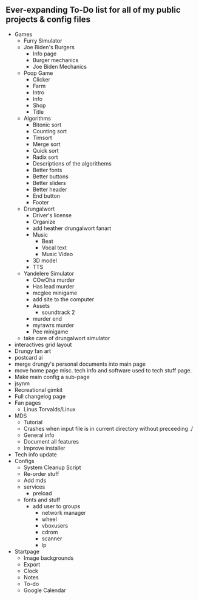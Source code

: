 ## Ever-expanding To-Do list for **all** of my public projects & config files

-   Games
    -   Furry Simulator
    -   Joe Biden's Burgers
        -   Info page
        -   Burger mechanics
        -   Joe Biden Mechanics
    -   Poop Game
        -   Clicker
        -   Farm
        -   Intro
        -   Info
        -   Shop
        -   Title
    -   Algorithms
        -   Bitonic sort
        -   Counting sort
        -   Timsort
        -   Merge sort
        -   Quick sort
        -   Radix sort
        -   Descriptions of the algorithems
        -   Better fonts
        -   Better buttons
        -   Better sliders
        -   Better header
        -   End button
        -   Footer
    -   Drungalwort
        -   Driver's license
        -   Organize
        -   add heather drungalwort fanart
        -   Music
            -   Beat
            -   Vocal text
            -   Music Video
        -   3D model
        -   TTS
    -   Yandelere Simulator
        -   COwOha murder
        -   Has lead murder
        -   mcglee minigame
        -   add site to the computer
        -   Assets
            -   soundtrack 2
        -   murder end
        -   myrawrs murder
        -   Pee minigame
    -   take care of drungalwort simulator
-   interactives grid layout
-   Drungy fan art
-   postcard ai
-   merge drungy's personal documents into main page
-   move home page misc. tech info and software used to tech stuff page.
-   Make main config a sub-page
-   jsynm
-   Recreational gimkit
-   Full changelog page
-   Fan pages
    -   Linus Torvalds/Linux
-   MDS
    -   Tutorial
    -   Crashes when input file is in current directory without preceeding ./
    -   General info
    -   Document all features
    -   Improve installer
-   Tech info update
-   Configs
    -   System Cleanup Script
    -   Re-order stuff
    -   Add mds
    -   services
        -   preload
    -   fonts and stuff
        -   add user to groups
            -   network manager
            -   wheel
            -   vboxusers
            -   cdrom
            -   scanner
            -   lp
-   Startpage
    -   Image backgrounds
    -   Export
    -   Clock
    -   Notes
    -   To-do
    -   Google Calendar

